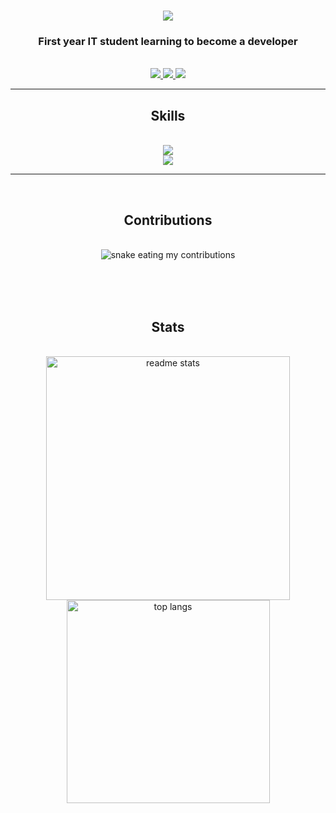 <h1 align="center">
  <img src="https://readme-typing-svg.herokuapp.com/?font=Righteous&size=35&center=true&vCenter=true&width=500&height=70&duration=4000&lines=Izayaa;21stCenturySchzdMan;" />
</h1>

<h3 align="center">First year IT student learning to become a developer</h3>

<br/>

<div align="center">
  <a href="mailto:isaiahgwapoo@gmail.com">
    <img src="https://img.shields.io/badge/Gmail-333333?style=for-the-badge&logo=gmail&logoColor=red" target="_blank" />
  </a>
  <a href="https://www.linkedin.com/in/izayaa/" target="_blank">
    <img src="https://img.shields.io/badge/LinkedIn-0077B5?style=for-the-badge&logo=linkedin&logoColor=white" target="_blank" />
  </a>
  <a href="https://izayazaya.github.io/" target="_blank">
    <img src="https://img.shields.io/badge/Portfolio-E52165?style=for-the-badge&logo=sqlite&logoColor=white" target="_blank" />
  </a>
</div>

  <hr/>

<h2 align="center">Skills</h2>
<br/>
<div align="center">
  <a href="https://skillicons.dev">
    <img src="https://skillicons.dev/icons?i=html,css,javascript,c,python,git,github" /><br>
    <img src="https://skillicons.dev/icons?i=linux,ubuntu,arch,neovim,sublime" /><br>
  </a>
</div>

<hr/>
<br/>

<div align="center">
  <h2>Contributions</h2>
  <br/>
  <img alt="snake eating my contributions" src="https://raw.githubusercontent.com/izayazaya/izayazaya/output/github-contribution-grid-snake.svg" />

  <br/><br/><br/>
</div>

<h2 align="center">Stats</h2>
<br>
<div align="center">
  <img width=390 src="https://github-readme-stats.vercel.app/api?username=izayazaya&count_private=true&show_icons=true&theme=react&rank_icon=github&border_radius=10" alt="readme stats" />
  <br/>
  <img width=325 align="center" src="https://github-readme-stats.vercel.app/api/top-langs/?username=izayazaya&langs_count=8&layout=compact&theme=react&border_radius=10&size_weight=0.5&count_weight=0.5&exclude_repo=github-readme-stats" alt="top langs" />
</div>
